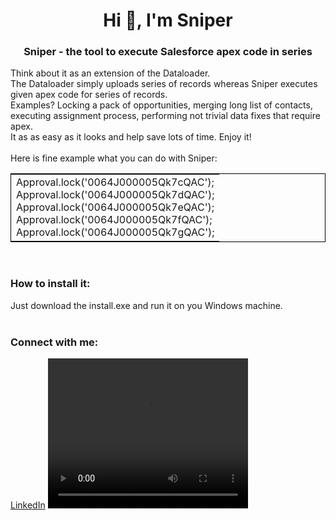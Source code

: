 <h1 align="center">Hi 👋, I'm Sniper</h1>
<h3 align="center">Sniper - the tool to execute Salesforce apex code in series</h3>
Think about it as an extension of the Dataloader. </br>
The Dataloader simply uploads series of records whereas Sniper executes given apex code for series of records. </br>
Examples? Locking a pack of opportunities, merging long list of contacts, executing assignment process, performing not trivial data fixes that require apex. </br>
It as as easy as it looks and help save lots of time. Enjoy it!</br>
</br>
Here is fine example what you can do with Sniper:</br> 
<table style="border: 1px solid black;"><tr><td>
Approval.lock('0064J000005Qk7cQAC');</br> 
Approval.lock('0064J000005Qk7dQAC');</br> 
Approval.lock('0064J000005Qk7eQAC');</br> 
Approval.lock('0064J000005Qk7fQAC');</br> 
Approval.lock('0064J000005Qk7gQAC');</br> 
</td></tr></table>

</br>
<h3 align="left">How to install it:</h3>
Just download the install.exe and run it on you Windows machine.</br>
</br>
<h3 align="left">Connect with me:</h3>
<a href="https://www.linkedin.com/in/maciej-szymczak-a818a011/" target="blank">LinkedIn</a>

<video width="320" height="240" controls>
<source src="https://github.com/MaciejSzymczak/Sniper-for-Salesforce/blob/main/doc/Sniper.mp4" type="video/mp4">
Your browser does not support the video tag.
</video>
